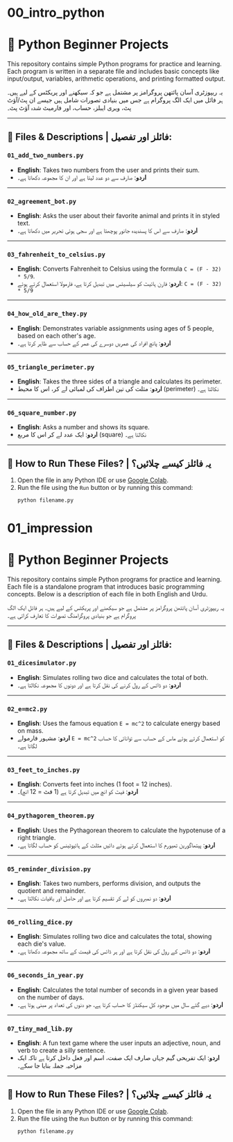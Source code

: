 # 00_intro_python
# 🐍 Python Beginner Projects

This repository contains simple Python programs for practice and learning. Each program is written in a separate file and includes basic concepts like input/output, variables, arithmetic operations, and printing formatted output.

یہ ریپوزٹری آسان پائتھن پروگرامز پر مشتمل ہے جو کہ سیکھنے اور پریکٹس کے لیے ہیں۔ ہر فائل میں ایک الگ پروگرام ہے جس میں بنیادی تصورات شامل ہیں جیسے ان پٹ/آؤٹ پٹ، ویری ایبلز، حساب، اور فارمیٹ شدہ آؤٹ پٹ۔

---

## 📂 Files & Descriptions | فائلز اور تفصیل:

### `01_add_two_numbers.py`
- **English**: Takes two numbers from the user and prints their sum.
- **اردو**: صارف سے دو عدد لیتا ہے اور ان کا مجموعہ دکھاتا ہے۔

---

### `02_agreement_bot.py`
- **English**: Asks the user about their favorite animal and prints it in styled text.
- **اردو**: صارف سے اس کا پسندیدہ جانور پوچھتا ہے اور سجی ہوئی تحریر میں دکھاتا ہے۔

---

### `03_fahrenheit_to_celsius.py`
- **English**: Converts Fahrenheit to Celsius using the formula `C = (F - 32) * 5/9`.
- **اردو**: فارن ہائیٹ کو سیلسیئس میں تبدیل کرتا ہے، فارمولا استعمال کرتے ہوئے: `C = (F - 32) * 5/9`

---

### `04_how_old_are_they.py`
- **English**: Demonstrates variable assignments using ages of 5 people, based on each other's age.
- **اردو**: پانچ افراد کی عمریں دوسرے کی عمر کے حساب سے ظاہر کرتا ہے۔

---

### `05_triangle_perimeter.py`
- **English**: Takes the three sides of a triangle and calculates its perimeter.
- **اردو**: مثلث کی تین اطراف کی لمبائی لے کر، اس کا محیط (perimeter) نکالتا ہے۔

---

### `06_square_number.py`
- **English**: Asks a number and shows its square.
- **اردو**: ایک عدد لے کر اس کا مربع (square) نکالتا ہے۔

---




## 📌 How to Run These Files? | یہ فائلز کیسے چلائیں؟

1. Open the file in any Python IDE or use [Google Colab](https://colab.research.google.com/).
2. Run the file using the `Run` button or by running this command:
   ```bash
   python filename.py
# 01_impression
# 🐍 Python Beginner Projects

This repository contains simple Python programs for practice and learning. Each file is a standalone program that introduces basic programming concepts. Below is a description of each file in both English and Urdu.

یہ ریپوزٹری آسان پائتھن پروگرامز پر مشتمل ہے جو سیکھنے اور پریکٹس کے لیے ہیں۔ ہر فائل ایک الگ پروگرام ہے جو بنیادی پروگرامنگ تصورات کا تعارف کراتی ہے۔

---

## 📂 Files & Descriptions | فائلز اور تفصیل:

### `01_dicesimulator.py`
- **English**: Simulates rolling two dice and calculates the total of both.
- **اردو**: دو ڈائس کے رول کرنے کی نقل کرتا ہے اور دونوں کا مجموعہ نکالتا ہے۔

---

### `02_e=mc2.py`
- **English**: Uses the famous equation `E = mc^2` to calculate energy based on mass.
- **اردو**: مشہور فارمولے `E = mc^2` کو استعمال کرتے ہوئے ماس کے حساب سے توانائی کا حساب لگاتا ہے۔

---

### `03_feet_to_inches.py`
- **English**: Converts feet into inches (1 foot = 12 inches).
- **اردو**: فیٹ کو انچ میں تبدیل کرتا ہے (1 فٹ = 12 انچ)۔

---

### `04_pythagorem_theorem.py`
- **English**: Uses the Pythagorean theorem to calculate the hypotenuse of a right triangle.
- **اردو**: پیتھاگورین تھیورم کا استعمال کرتے ہوئے دائیں مثلث کے ہائپوٹینس کو حساب لگاتا ہے۔

---

### `05_reminder_division.py`
- **English**: Takes two numbers, performs division, and outputs the quotient and remainder.
- **اردو**: دو نمبروں کو لے کر تقسیم کرتا ہے اور حاصل اور باقیات نکالتا ہے۔

---

### `06_rolling_dice.py`
- **English**: Simulates rolling two dice and calculates the total, showing each die's value.
- **اردو**: دو ڈائس کے رول کی نقل کرتا ہے اور ہر ڈائس کی قیمت کے ساتھ مجموعہ دکھاتا ہے۔

---

### `06_seconds_in_year.py`
- **English**: Calculates the total number of seconds in a given year based on the number of days.
- **اردو**: دیے گئے سال میں موجود کل سیکنڈز کا حساب کرتا ہے، جو دنوں کی تعداد پر مبنی ہوتا ہے۔

---

### `07_tiny_mad_lib.py`
- **English**: A fun text game where the user inputs an adjective, noun, and verb to create a silly sentence.
- **اردو**: ایک تفریحی گیم جہاں صارف ایک صفت، اسم اور فعل داخل کرتا ہے تاکہ ایک مزاحیہ جملہ بنایا جا سکے۔

---

## 📌 How to Run These Files? | یہ فائلز کیسے چلائیں؟

1. Open the file in any Python IDE or use [Google Colab](https://colab.research.google.com/).
2. Run the file using the `Run` button or by running this command:
   ```bash
   python filename.py
